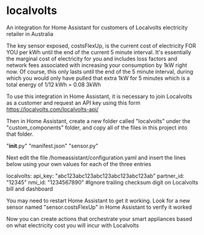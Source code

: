 # localvolts
An integration for Home Assistant for customers of Localvolts electricity retailer in Australia

The key sensor exposed, costsFlexUp, is the current cost of electricity FOR YOU per kWh until the end of the current 5 minute interval.
It's essentially the marginal cost of electricity for you and includes loss factors and network fees associated with increasing your consumption by 1kW right now.
Of course, this only lasts until the end of the 5 minute interval, during which you would only have pulled that extra 1kW for 5 minutes which is a total energy of 1/12 kWh = 0.08 3kWh

To use this integration in Home Assistant, it is necessary to join Localvolts as a customer and request an API key using this form
https://localvolts.com/localvolts-api/

Then in Home Assistant, create a new folder called "localvolts" under the "custom_components" folder, and copy all of the files in this project into that folder.

"__init__.py"
"manifest.json"
"sensor.py"

Next edit the file /homeassistant/configuration.yaml and insert the lines below using your own values for each of the three entries

localvolts:
  api_key: "abc123abc123abc123abc123abc123ab"
  partner_id: "12345"
  nmi_id: "1234567890" #Ignore trailing checksum digit on Localvolts bill and dashboard


You may need to restart Home Assistant to get it working.
Look for a new sensor named "sensor.costsFlexUp" in Home Assistant to verify it worked

Now you can create actions that orchestrate your smart appliances based on what electricity cost you will incur with Localvolts
